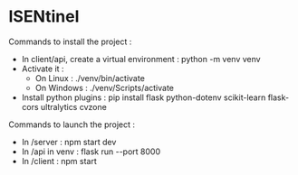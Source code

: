 # ISENtinel

Commands to install the project :

- In client/api, create a virtual environment : python -m venv venv
- Activate it :
   - On Linux : ./venv/bin/activate
   - On Windows : ./venv/Scripts/activate
- Install python plugins : pip install flask python-dotenv scikit-learn flask-cors ultralytics cvzone

Commands to launch the project :

- In /server : npm start dev
- In /api in venv : flask run --port 8000
- In /client : npm start